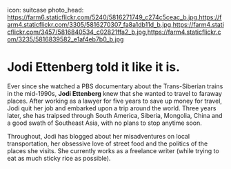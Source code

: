 icon: suitcase
photo_head: https://farm6.staticflickr.com/5240/5816271749_c274c5ceac_b.jpg,https://farm4.staticflickr.com/3305/5816270307_fa8a1db11d_b.jpg,https://farm4.staticflickr.com/3457/5816840534_c02821ffa2_b.jpg,https://farm4.staticflickr.com/3235/5816839582_e1af4eb7b0_b.jpg

# Jodi Ettenberg told it like it is.

<div class="zig-zags_blue"></div>

Ever since she watched a PBS documentary about the Trans-Siberian trains in the mid-1990s, **Jodi Ettenberg** knew that she wanted to travel to faraway places. After working as a lawyer for five years to save up money for travel, Jodi quit her job and embarked upon a trip around the world. Three years later, she has traipsed through South America, Siberia, Mongolia, China and a good swath of Southeast Asia, with no plans to stop anytime soon.

Throughout, Jodi has blogged about her misadventures on local transportation, her obsessive love of street food and the politics of the places she visits. She currently works as a freelance writer (while trying to eat as much sticky rice as possible).
